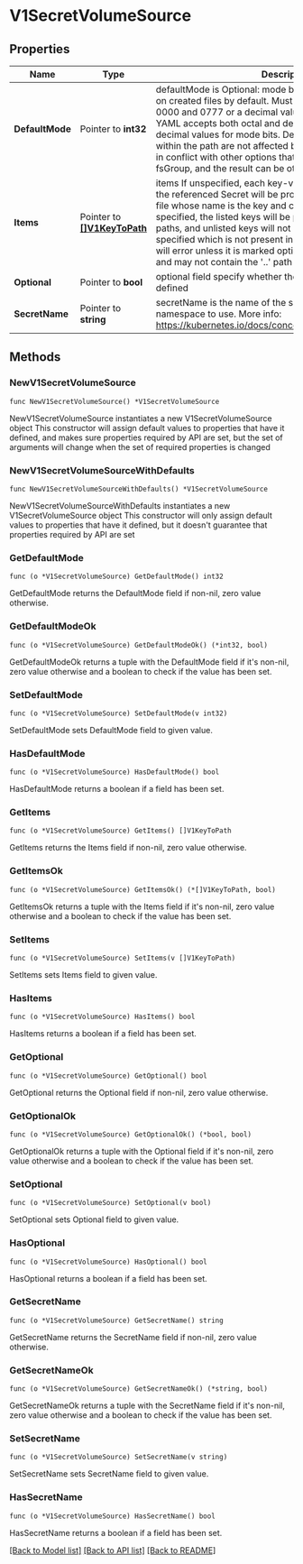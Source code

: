 # V1SecretVolumeSource

## Properties

Name | Type | Description | Notes
------------ | ------------- | ------------- | -------------
**DefaultMode** | Pointer to **int32** | defaultMode is Optional: mode bits used to set permissions on created files by default. Must be an octal value between 0000 and 0777 or a decimal value between 0 and 511. YAML accepts both octal and decimal values, JSON requires decimal values for mode bits. Defaults to 0644. Directories within the path are not affected by this setting. This might be in conflict with other options that affect the file mode, like fsGroup, and the result can be other mode bits set. | [optional] 
**Items** | Pointer to [**[]V1KeyToPath**](V1KeyToPath.md) | items If unspecified, each key-value pair in the Data field of the referenced Secret will be projected into the volume as a file whose name is the key and content is the value. If specified, the listed keys will be projected into the specified paths, and unlisted keys will not be present. If a key is specified which is not present in the Secret, the volume setup will error unless it is marked optional. Paths must be relative and may not contain the &#39;..&#39; path or start with &#39;..&#39;. | [optional] 
**Optional** | Pointer to **bool** | optional field specify whether the Secret or its keys must be defined | [optional] 
**SecretName** | Pointer to **string** | secretName is the name of the secret in the pod&#39;s namespace to use. More info: https://kubernetes.io/docs/concepts/storage/volumes#secret | [optional] 

## Methods

### NewV1SecretVolumeSource

`func NewV1SecretVolumeSource() *V1SecretVolumeSource`

NewV1SecretVolumeSource instantiates a new V1SecretVolumeSource object
This constructor will assign default values to properties that have it defined,
and makes sure properties required by API are set, but the set of arguments
will change when the set of required properties is changed

### NewV1SecretVolumeSourceWithDefaults

`func NewV1SecretVolumeSourceWithDefaults() *V1SecretVolumeSource`

NewV1SecretVolumeSourceWithDefaults instantiates a new V1SecretVolumeSource object
This constructor will only assign default values to properties that have it defined,
but it doesn't guarantee that properties required by API are set

### GetDefaultMode

`func (o *V1SecretVolumeSource) GetDefaultMode() int32`

GetDefaultMode returns the DefaultMode field if non-nil, zero value otherwise.

### GetDefaultModeOk

`func (o *V1SecretVolumeSource) GetDefaultModeOk() (*int32, bool)`

GetDefaultModeOk returns a tuple with the DefaultMode field if it's non-nil, zero value otherwise
and a boolean to check if the value has been set.

### SetDefaultMode

`func (o *V1SecretVolumeSource) SetDefaultMode(v int32)`

SetDefaultMode sets DefaultMode field to given value.

### HasDefaultMode

`func (o *V1SecretVolumeSource) HasDefaultMode() bool`

HasDefaultMode returns a boolean if a field has been set.

### GetItems

`func (o *V1SecretVolumeSource) GetItems() []V1KeyToPath`

GetItems returns the Items field if non-nil, zero value otherwise.

### GetItemsOk

`func (o *V1SecretVolumeSource) GetItemsOk() (*[]V1KeyToPath, bool)`

GetItemsOk returns a tuple with the Items field if it's non-nil, zero value otherwise
and a boolean to check if the value has been set.

### SetItems

`func (o *V1SecretVolumeSource) SetItems(v []V1KeyToPath)`

SetItems sets Items field to given value.

### HasItems

`func (o *V1SecretVolumeSource) HasItems() bool`

HasItems returns a boolean if a field has been set.

### GetOptional

`func (o *V1SecretVolumeSource) GetOptional() bool`

GetOptional returns the Optional field if non-nil, zero value otherwise.

### GetOptionalOk

`func (o *V1SecretVolumeSource) GetOptionalOk() (*bool, bool)`

GetOptionalOk returns a tuple with the Optional field if it's non-nil, zero value otherwise
and a boolean to check if the value has been set.

### SetOptional

`func (o *V1SecretVolumeSource) SetOptional(v bool)`

SetOptional sets Optional field to given value.

### HasOptional

`func (o *V1SecretVolumeSource) HasOptional() bool`

HasOptional returns a boolean if a field has been set.

### GetSecretName

`func (o *V1SecretVolumeSource) GetSecretName() string`

GetSecretName returns the SecretName field if non-nil, zero value otherwise.

### GetSecretNameOk

`func (o *V1SecretVolumeSource) GetSecretNameOk() (*string, bool)`

GetSecretNameOk returns a tuple with the SecretName field if it's non-nil, zero value otherwise
and a boolean to check if the value has been set.

### SetSecretName

`func (o *V1SecretVolumeSource) SetSecretName(v string)`

SetSecretName sets SecretName field to given value.

### HasSecretName

`func (o *V1SecretVolumeSource) HasSecretName() bool`

HasSecretName returns a boolean if a field has been set.


[[Back to Model list]](../README.md#documentation-for-models) [[Back to API list]](../README.md#documentation-for-api-endpoints) [[Back to README]](../README.md)


